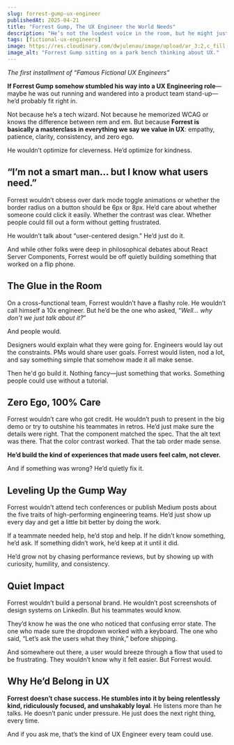```yaml
---
slug: forrest-gump-ux-engineer
publishedAt: 2025-04-21
title: "Forrest Gump, The UX Engineer the World Needs"
description: "He’s not the loudest voice in the room, but he might just be the one who makes the whole product work better. A lighthearted thought experiment on what Forrest’s quiet strengths would look like on a cross-functional UX team."
tags: [fictional-ux-engineers]
image: https://res.cloudinary.com/dwjulenau/image/upload/ar_3:2,c_fill,dpr_auto,f_auto,fl_progressive,q_auto/v1745252408/josh-portfolio/assets_task_01jschr2wafjf8hks8ths3jz2t_img_0.webp
image_alt: "Forrest Gump sitting on a park bench thinking about UX."
---
```

<i>The first installment of “Famous Fictional UX Engineers”</i>

<strong>If Forrest Gump somehow stumbled his way into a UX Engineering role</strong>&mdash;maybe he was out running and wandered into a product team stand-up&mdash;he’d probably fit right in.

Not because he’s a tech wizard. Not because he memorized WCAG or knows the difference between rem and em. But because <strong>Forrest is basically a masterclass in everything we say we value in UX</strong>: empathy, patience, clarity, consistency, and zero ego.

He wouldn’t optimize for cleverness. He’d optimize for kindness.

## “I’m not a smart man… but I know what users need.”
Forrest wouldn’t obsess over dark mode toggle animations or whether the border radius on a button should be 6px or 8px. He’d care about whether someone could click it easily. Whether the contrast was clear. Whether people could fill out a form without getting frustrated.

He wouldn’t talk about “user-centered design.” He’d just do it.

And while other folks were deep in philosophical debates about React Server Components, Forrest would be off quietly building something that worked on a flip phone.

## The Glue in the Room
On a cross-functional team, Forrest wouldn’t have a flashy role. He wouldn’t call himself a 10x engineer. But he’d be the one who asked, “<i>Well… why don’t we just talk about it?</i>”

And people would.

Designers would explain what they were going for. Engineers would lay out the constraints. PMs would share user goals. Forrest would listen, nod a lot, and say something simple that somehow made it all make sense.

Then he'd go build it. Nothing fancy&mdash;just something that works. Something people could use without a tutorial.

## Zero Ego, 100% Care
Forrest wouldn’t care who got credit. He wouldn’t push to present in the big demo or try to outshine his teammates in retros. He’d just make sure the details were right. That the component matched the spec. That the alt text was there. That the color contrast worked. That the tab order made sense.

<strong>He’d build the kind of experiences that made users feel calm, not clever.</strong>

And if something was wrong? He’d quietly fix it.

## Leveling Up the Gump Way
Forrest wouldn’t attend tech conferences or publish Medium posts about the five traits of high-performing engineering teams. He’d just show up every day and get a little bit better by doing the work.

If a teammate needed help, he’d stop and help. If he didn’t know something, he’d ask. If something didn’t work, he’d keep at it until it did.

He’d grow not by chasing performance reviews, but by showing up with curiosity, humility, and consistency.

## Quiet Impact
Forrest wouldn’t build a personal brand. He wouldn’t post screenshots of design systems on LinkedIn. But his teammates would know.

They’d know he was the one who noticed that confusing error state. The one who made sure the dropdown worked with a keyboard. The one who said, “Let’s ask the users what they think,” before shipping.

And somewhere out there, a user would breeze through a flow that used to be frustrating. They wouldn’t know why it felt easier. But Forrest would.

## Why He’d Belong in UX
<strong>Forrest doesn’t chase success. He stumbles into it by being relentlessly kind, ridiculously focused, and unshakably loyal</strong>. He listens more than he talks. He doesn’t panic under pressure. He just does the next right thing, every time.

And if you ask me, that’s the kind of UX Engineer every team could use.
